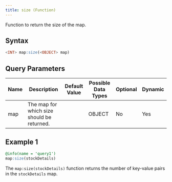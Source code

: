 ```yaml
---
title: size (Function)
---
```


Function to return the size of the map.

## Syntax

```sql
<INT> map:size(<OBJECT> map)
```

## Query Parameters

| Name | Description    | Default Value | Possible Data Types | Optional | Dynamic |
|------|----------------|---------------|---------------------|----------|---------|
| map  | The map for which size should be returned. |               | OBJECT              | No       | Yes     |

## Example 1

```sql
@info(name = 'query1')
map:size(stockDetails)
```

The `map:size(stockDetails)` function returns the number of key-value pairs in the `stockDetails` map.

